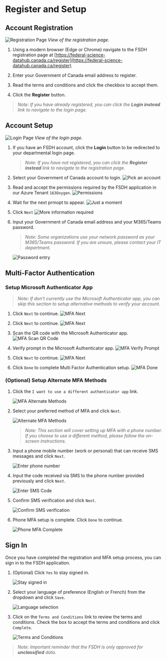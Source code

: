 # Register and Setup

## Account Registration

![Registration Page](registration-page.png)
*View of the registration page.*

1. Using a modern browser (Edge or Chrome) navigate to the FSDH registration page at [https://federal-science-datahub.canada.ca/register](https://federal-science-datahub.canada.ca/register)

1. Enter your Government of Canada email address to register.

1. Read the terms and conditions and click the checkbox to accept them.

1. Click the **Register** button.

> *Note: If you have already registered, you can click the **Login instead** link to navigate to the login page.*


## Account Setup

![Login Page](login-page.png)
*View of the login page.*



1. If you have an FSDH account, click the **Login** button to be redirected to your departmental login page.
    > *Note: If you have not registered, you can click the **Register instead** link to navigate to the registration page.*

1. Select your Government of Canada account to login.
    ![Pick an account](pick-an-account.png)

1. Read and accept the permissions required by the FSDH application in our Azure Tenant `163Oxygen`.
    ![Permissions](permissions.png)

1. Wait for the next prmopt to appear.
    ![Just a moment](wait-for-prompt.png)

1. Click `Next`
    ![More information required](click-next.png)

1. Input your Government of Canada email address and your M365/Teams password.
    > *Note: Some organizations use your network password as your M365/Teams password. If you are unsure, please contact your IT department.*

    ![Password entry](password-entry.png)

## Multi-Factor Authentication

### Setup Microsoft Authenticator App

> *Note: If don't currently use the Microsoft Authenticator app, you can skip this section to setup alternative methods to verify your account.*

1. Click `Next` to continue.
    ![MFA Next](mfa-01.png)

1. Click `Next` to continue.
    ![MFA Next](mfa-02.png)

1. Scan the QR code with the Microsoft Authenticator app.
    ![MFA Scan QR Code](mfa-03.png)

1. Verify prompt in the Microsoft Authenticator app.
    ![MFA Verify Prompt](mfa-04.png)

1. Click `Next` to continue.
    ![MFA Next](mfa-05.png)

1. Click `Done` to complete Multi Factor Authentication setup.
    ![MFA Done](mfa-06.png)

### (Optional) Setup Alternate MFA Methods

1. Click the `I want to use a different authenticator app` link.

    ![MFA Alternate Methods](mfa-01.png)

1. Select your preferred method of MFA and click `Next`.

    ![Alternate MFA Methods](mfa-08.png)

    > *Note: This section will cover setting up MFA with a phone number. If you choose to use a different method, please follow the on-screen instructions.*

1. Input a phone mobile number (work or personal) that can receive SMS messages and click `Next`.

    ![Enter phone number](mfa-09.png)

1. Input the code received via SMS to the phone number provided previously and click `Next`.

    ![Enter SMS Code](mfa-10.png)

1. Confirm SMS verification and click `Next`.

    ![Confirm SMS verification](mfa-11.png)

1. Phone MFA setup is complete. Click `Done` to continue.

    ![Phone MFA Complete](mfa-12.png)

## Sign In

Once you have completed the registration and MFA setup process, you can sign in to the FSDH application.

1. (Optional) Click `Yes` to stay signed in.

    ![Stay signed in](stay-signed-in.png)

1. Select your language of preference (English or French) from the dropdown and click `Save`.

    ![Language selection](language-selection.png)

1. Click on the `Terms and Conditions` link to review the terms and conditions. Check the box to accept the terms and conditions and click `Complete`.

    ![Terms and Conditions](terms-and-conditions.png)

> *Note: Important reminder that the FSDH is only approved for **unclassified** data*.